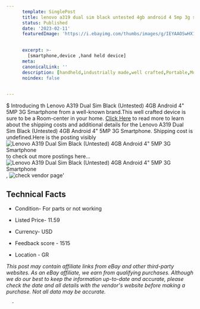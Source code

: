 ```yaml
---
      template: SinglePost
      title: lenovo a319 dual sim black untested 4gb android 4 5mp 3g smartphone
      status: Published
      date: '2023-02-11'
      featuredImage: 'https://i.ebayimg.com/thumbs/images/g/IEYAAOSwHX1j1L~-/s-l225.jpg'
       

      excerpt: >-
        [smartphone,device ,hand held device]
      meta:
      canonicalLink: ''
      description: [handheld,industrially made,well crafted,Portable,Mobile,Compact,Convenient,Lightweight,Maneuverable,Man-portable,Miniature,Carriable,Hand-held,Light,Holdable,Transportable,Mobile device,Pocket-sized,On-the-go,Wireless,Cordless,Compact size,Convenient size, smartphone,device ,hand held device]
      noindex: false
      

---
```

$
      Introducing th Lenovo A319 Dual Sim Black (Untested) 4GB Android 4" 5MP 3G Smartphone from a well-known brand.This well crafted device  is sure to be a Room-center in your home. [Click Here](https://www.ebay.com/itm/225381850350?hash=item3479ce1cee%3Ag%3AIEYAAOSwHX1j1L%7E-&mkevt=1&mkcid=1&mkrid=711-53200-19255-0&campid=%253CePNCampaignId%253E&customid=%253CreferenceId%253E&toolid=10049) to read more to learn about the shipping costs and additional details for the Lenovo A319 Dual Sim Black (Untested) 4GB Android 4" 5MP 3G Smartphone. Shipping cost is undefined.Here is the posting visibly ![Lenovo A319 Dual Sim Black (Untested) 4GB Android 4" 5MP 3G Smartphone](https://i.ebayimg.com/thumbs/images/g/IEYAAOSwHX1j1L~-/s-l225.jpg) to check out more postings here... ![Lenovo A319 Dual Sim Black (Untested) 4GB Android 4" 5MP 3G Smartphone](https://i.ebayimg.com/images/g/IEYAAOSwHX1j1L~-/s-l1600.jpg), ![check vendor page](https://origin-galleryplus.ebayimg.com/ws/web/225381850350_2_0_1/225x225.jpg,https://origin-galleryplus.ebayimg.com/ws/web/225381850350_3_0_1/225x225.jpg,https://origin-galleryplus.ebayimg.com/ws/web/225381850350_4_0_1/225x225.jpg,https://origin-galleryplus.ebayimg.com/ws/web/225381850350_5_0_1/225x225.jpg,https://origin-galleryplus.ebayimg.com/ws/web/225381850350_6_0_1/225x225.jpg,https://origin-galleryplus.ebayimg.com/ws/web/225381850350_7_0_1/225x225.jpg,https://origin-galleryplus.ebayimg.com/ws/web/225381850350_8_0_1/225x225.jpg,https://origin-galleryplus.ebayimg.com/ws/web/225381850350_9_0_1/225x225.jpg,https://origin-galleryplus.ebayimg.com/ws/web/225381850350_10_0_1/225x225.jpg)'

      

 ## Technical Facts 



     
      

 - Condition- For parts or not working 


      

 - Listed Price- 11.59 


      

 - Currency- USD 


      

 - Feedback score - 1515 


      

 - Location - GR 


      
      

 *_This post may contain affiliate links from eBay and other third-party websites. As an eBay affiliate, we earn from qualifying purchases. Although we do our best to keep the information up-to-date and accurate, please check the date and all details with the vendor's website before making a purchase. Not all data may be accurate._*




      -
